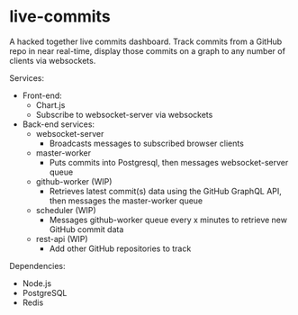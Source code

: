 # live-commits

A hacked together live commits dashboard. Track commits from a GitHub repo in near real-time, display those commits on a graph to any number of clients via websockets.

Services:

- Front-end:
    - Chart.js
    - Subscribe to websocket-server via websockets
- Back-end services:
    - websocket-server
        - Broadcasts messages to subscribed browser clients
    - master-worker
        - Puts commits into Postgresql, then messages websocket-server queue
    - github-worker (WIP)
        - Retrieves latest commit(s) data using the GitHub GraphQL API, then messages the master-worker queue
    - scheduler (WIP)
        - Messages github-worker queue every x minutes to retrieve new GitHub commit data
    - rest-api (WIP)
        - Add other GitHub repositories to track

Dependencies:

- Node.js
- PostgreSQL
- Redis
